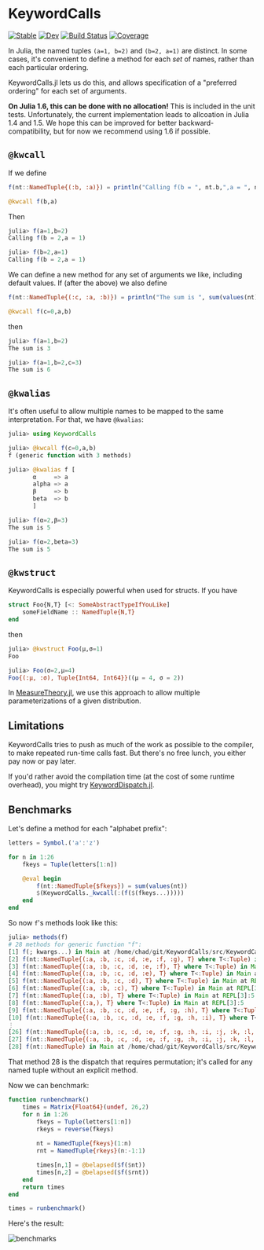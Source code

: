 # KeywordCalls

[![Stable](https://img.shields.io/badge/docs-stable-blue.svg)](https://cscherrer.github.io/KeywordCalls.jl/stable)
[![Dev](https://img.shields.io/badge/docs-dev-blue.svg)](https://cscherrer.github.io/KeywordCalls.jl/dev)
[![Build Status](https://github.com/cscherrer/KeywordCalls.jl/workflows/CI/badge.svg)](https://github.com/cscherrer/KeywordCalls.jl/actions)
[![Coverage](https://codecov.io/gh/cscherrer/KeywordCalls.jl/branch/master/graph/badge.svg)](https://codecov.io/gh/cscherrer/KeywordCalls.jl)


In Julia, the named tuples `(a=1, b=2)` and `(b=2, a=1)` are distinct. In some cases, it's convenient to define a method for each _set_ of names, rather than each particular ordering. 

KeywordCalls.jl lets us do this, and allows specification of a "preferred ordering" for each set of arguments.

**On Julia 1.6, this can be done with no allocation!** This is included in the unit tests. Unfortunately, the current implementation leads to allcoation in Julia 1.4 and 1.5. We hope this can be improved for better backward-compatibility, but for now we recommend using 1.6 if possible.

## `@kwcall`

If we define
```julia
f(nt::NamedTuple{(:b, :a)}) = println("Calling f(b = ", nt.b,",a = ", nt.a, ")")

@kwcall f(b,a)
```

Then

```julia
julia> f(a=1,b=2)
Calling f(b = 2,a = 1)

julia> f(b=2,a=1)
Calling f(b = 2,a = 1)
```

We can define a new method for any set of arguments we like, including default values. If (after the above) we also define

```julia
f(nt::NamedTuple{(:c, :a, :b)}) = println("The sum is ", sum(values(nt)))

@kwcall f(c=0,a,b)
```

then

```julia
julia> f(a=1,b=2)
The sum is 3

julia> f(a=1,b=2,c=3)
The sum is 6
```

## `@kwalias`

It's often useful to allow multiple names to be mapped to the same interpretation. For that, we have `@kwalias`:

```julia
julia> using KeywordCalls

julia> @kwcall f(c=0,a,b)
f (generic function with 3 methods)

julia> @kwalias f [
       α     => a
       alpha => a
       β     => b
       beta  => b
       ]

julia> f(α=2,β=3)
The sum is 5

julia> f(α=2,beta=3)
The sum is 5
```

## `@kwstruct`

KeywordCalls is especially powerful when used for structs. If you have
```julia
struct Foo{N,T} [<: SomeAbstractTypeIfYouLike]
    someFieldName :: NamedTuple{N,T}
end
```

then

```julia
julia> @kwstruct Foo(μ,σ=1)
Foo

julia> Foo(σ=2,μ=4)
Foo{(:μ, :σ), Tuple{Int64, Int64}}((μ = 4, σ = 2))
```

In [MeasureTheory.jl](https://github.com/cscherrer/MeasureTheory.jl), we use this approach to allow multiple parameterizations of a given distribution.



## Limitations

KeywordCalls tries to push as much of the work as possible to the compiler, to make repeated run-time calls fast. But there's no free lunch, you either pay now or pay later.

If you'd rather avoid the compilation time (at the cost of some runtime overhead), you might try [KeywordDispatch.jl](https://github.com/simonbyrne/KeywordDispatch.jl).

## Benchmarks

Let's define a method for each "alphabet prefix":
```julia
letters = Symbol.('a':'z')

for n in 1:26
    fkeys = Tuple(letters[1:n])

    @eval begin
        f(nt::NamedTuple{$fkeys}) = sum(values(nt))
        $(KeywordCalls._kwcall(:(f($(fkeys...)))))
    end
end
```

So now `f`'s methods look like this:
```julia
julia> methods(f)
# 28 methods for generic function "f":
[1] f(; kwargs...) in Main at /home/chad/git/KeywordCalls/src/KeywordCalls.jl:52
[2] f(nt::NamedTuple{(:a, :b, :c, :d, :e, :f, :g), T} where T<:Tuple) in Main at REPL[3]:5
[3] f(nt::NamedTuple{(:a, :b, :c, :d, :e, :f), T} where T<:Tuple) in Main at REPL[3]:5
[4] f(nt::NamedTuple{(:a, :b, :c, :d, :e), T} where T<:Tuple) in Main at REPL[3]:5
[5] f(nt::NamedTuple{(:a, :b, :c, :d), T} where T<:Tuple) in Main at REPL[3]:5
[6] f(nt::NamedTuple{(:a, :b, :c), T} where T<:Tuple) in Main at REPL[3]:5
[7] f(nt::NamedTuple{(:a, :b), T} where T<:Tuple) in Main at REPL[3]:5
[8] f(nt::NamedTuple{(:a,), T} where T<:Tuple) in Main at REPL[3]:5
[9] f(nt::NamedTuple{(:a, :b, :c, :d, :e, :f, :g, :h), T} where T<:Tuple) in Main at REPL[3]:5
[10] f(nt::NamedTuple{(:a, :b, :c, :d, :e, :f, :g, :h, :i), T} where T<:Tuple) in Main at REPL[3]:5
⋮
[26] f(nt::NamedTuple{(:a, :b, :c, :d, :e, :f, :g, :h, :i, :j, :k, :l, :m, :n, :o, :p, :q, :r, :s, :t, :u, :v, :w, :x, :y), T} where T<:Tuple) in Main at REPL[3]:5
[27] f(nt::NamedTuple{(:a, :b, :c, :d, :e, :f, :g, :h, :i, :j, :k, :l, :m, :n, :o, :p, :q, :r, :s, :t, :u, :v, :w, :x, :y, :z), T} where T<:Tuple) in Main at REPL[3]:5
[28] f(nt::NamedTuple) in Main at /home/chad/git/KeywordCalls/src/KeywordCalls.jl:50
```

That method 28 is the dispatch that requires permutation; it's called for any named tuple without an explicit method.

Now we can benchmark:
```julia
function runbenchmark()
    times = Matrix{Float64}(undef, 26,2)
    for n in 1:26
        fkeys = Tuple(letters[1:n])
        rkeys = reverse(fkeys)
        
        nt = NamedTuple{fkeys}(1:n)
        rnt = NamedTuple{rkeys}(n:-1:1)

        times[n,1] = @belapsed($f($nt))
        times[n,2] = @belapsed($f($rnt))
    end
    return times
end

times = runbenchmark()
```

Here's the result:

![benchmarks](https://user-images.githubusercontent.com/1184449/116616679-d2abef00-a8f1-11eb-9507-0af267fa37cb.png)
